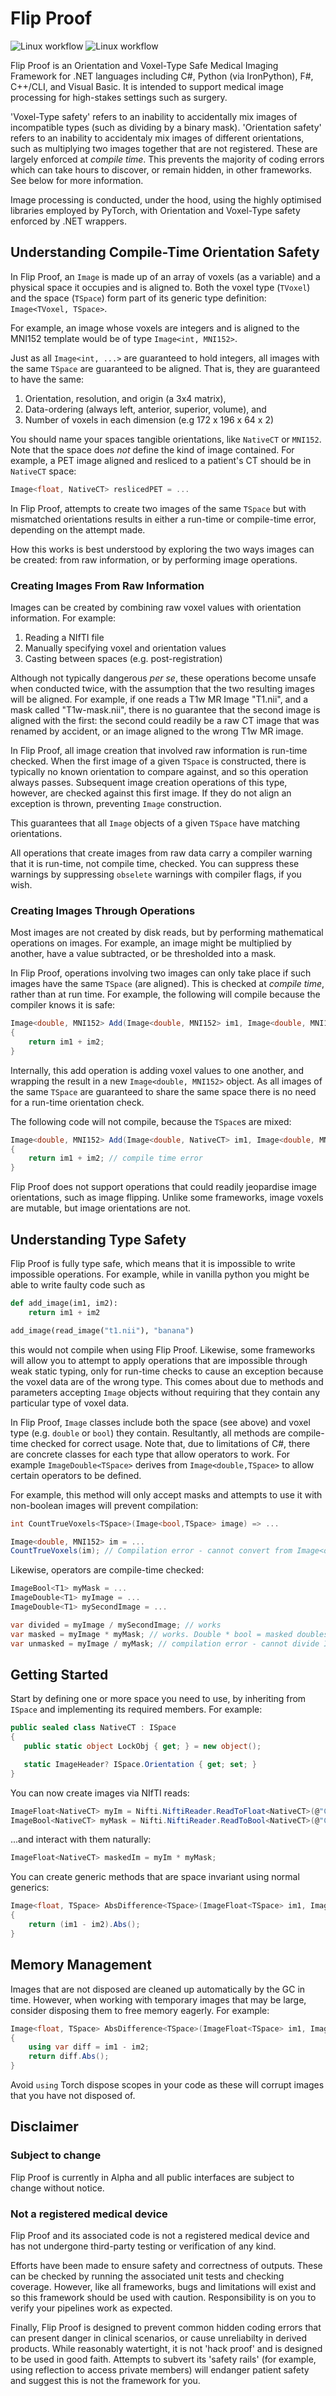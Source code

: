 # Flip Proof

![Linux workflow](https://github.com/Radiology-Morrison-lab-UCSF/flip-proof/actions/workflows/linux-cpu.yml/badge.svg)
![Linux workflow](https://github.com/Radiology-Morrison-lab-UCSF/flip-proof/actions/workflows/windows-cpu.yml/badge.svg)

Flip Proof is an Orientation and Voxel-Type Safe Medical Imaging Framework for .NET languages including C#, Python (via 
IronPython), F#, C++/CLI, and Visual Basic. It is intended to support medical image processing for high-stakes settings 
such as surgery.

'Voxel-Type safety' refers to an inability to accidentally mix images of incompatible types (such as dividing by a binary
mask). 'Orientation safety' refers to an inability to accidentaly mix images of different orientations, such as 
multiplying two images together that are not registered. These are largely enforced at *compile time*. This prevents 
the majority of coding errors which can take hours to discover, or remain hidden, in other frameworks. See below for more
information.

Image processing is conducted, under the hood, using the highly optimised libraries employed by PyTorch, with 
Orientation and Voxel-Type safety enforced by .NET wrappers.

## Understanding Compile-Time Orientation Safety

In Flip Proof, an `Image` is made up of an array of voxels (as a variable) and a physical space it occupies and is 
aligned to. Both the voxel type (`TVoxel`) and the space (`TSpace`) form part of its generic type definition: 
`Image<TVoxel, TSpace>`.

For example, an image whose voxels are integers and is aligned to the MNI152 template would be of type
`Image<int, MNI152>`. 

Just as all `Image<int, ...>` are guaranteed to hold integers, all images with the same `TSpace` are guaranteed to be 
aligned. That is, they are guaranteed to have the same:
1. Orientation, resolution, and origin (a 3x4 matrix),
1. Data-ordering (always left, anterior, superior, volume), and 
1. Number of voxels in each dimension (e.g 172 x 196 x 64 x 2)

You should name your spaces tangible orientations, like `NativeCT` or `MNI152`. Note that the space does _not_ define 
the kind of image contained. For example, a PET image aligned and resliced to a patient's CT should be in `NativeCT` 
space:

```csharp
Image<float, NativeCT> reslicedPET = ...
```

In Flip Proof, attempts to create two images of the same `TSpace` but with mismatched orientations results in either a 
run-time or compile-time error, depending on the attempt made. 

How this works is best understood by exploring the two ways images can be created: from raw information, or by 
performing image operations.

### Creating Images From Raw Information

Images can be created by combining raw voxel values with orientation information. For example:
1. Reading a NIfTI file
1. Manually specifying voxel and orientation values
1. Casting between spaces (e.g. post-registration)

Although not typically dangerous _per se_, these operations become unsafe when conducted twice, with the assumption 
that the two resulting images will be aligned. For example, if one reads a T1w MR Image "T1.nii", and a mask called 
"T1w-mask.nii", there is no guarantee that the second image is aligned with the first: the second could readily be
a raw CT image that was renamed by accident, or an image aligned to the wrong T1w MR image.

In Flip Proof, all image creation that involved raw information is run-time checked. When the first image of a given 
`TSpace` is constructed, there is typically no known orientation to compare against, and so this operation always passes.
Subsequent image creation operations of this type, however, are checked against this first image. If they do not align
an exception is thrown, preventing `Image` construction.

This guarantees that all `Image` objects of a given `TSpace` have matching orientations.

All operations that create images from raw data carry a compiler warning that it is run-time, not compile time, checked.
You can suppress these warnings by suppressing `obselete` warnings with compiler flags, if you wish.

### Creating Images Through Operations

Most images are not created by disk reads, but by performing mathematical operations on images. For example, an image
might be multiplied by another, have a value subtracted, or be thresholded into a mask. 

In Flip Proof, operations involving two images can only take place if such images have the same `TSpace` (are aligned).
This is checked at _compile time_, rather than at run time. For example, the following will compile because the compiler
knows it is safe:

```csharp
Image<double, MNI152> Add(Image<double, MNI152> im1, Image<double, MNI152> im2)
{
    return im1 + im2;
}
```

Internally, this add operation is adding voxel values to one another, and wrapping the result in a new 
`Image<double, MNI152>` object. As all images of the same `TSpace` are guaranteed to share the same space there is no 
need for a run-time orientation check.

The following code will not compile, because the `TSpace`s are mixed:

```csharp
Image<double, MNI152> Add(Image<double, NativeCT> im1, Image<double, MNI152> im2)
{
    return im1 + im2; // compile time error
}
```

Flip Proof does not support operations that could readily jeopardise image orientations, such as image flipping. Unlike
some frameworks, image voxels are mutable, but image orientations are not.


## Understanding Type Safety

Flip Proof is fully type safe, which means that it is impossible to write impossible operations. For example, while in
vanilla python you might be able to write faulty code such as

```python
def add_image(im1, im2):
    return im1 + im2

add_image(read_image("t1.nii"), "banana")
```

this would not compile when using Flip Proof. Likewise, some frameworks will allow you to attempt to apply operations 
that are impossible through weak static typing, only for run-time checks to cause an exception because the voxel data 
are of the wrong type. This comes about due to methods and parameters accepting `Image` objects without requiring that 
they contain any particular type of voxel data. 

In Flip Proof, `Image` classes include both the space (see above) and voxel type (e.g. `double` or `bool`) they contain.
Resultantly, all methods are compile-time checked for correct usage. Note that, due to limitations of C#, there are 
concrete classes for each type that allow operators to work. For example `ImageDouble<TSpace>` derives from
`Image<double,TSpace>` to allow certain operators to be defined.

For example, this method will only accept masks and attempts to use it with non-boolean images will prevent compilation:

```csharp
int CountTrueVoxels<TSpace>(Image<bool,TSpace> image) => ...

Image<double, MNI152> im = ...
CountTrueVoxels(im); // Compilation error - cannot convert from Image<double, MNI152) to Image<bool, MNI152>

```

Likewise, operators are compile-time checked:

```csharp
ImageBool<T1> myMask = ...
ImageDouble<T1> myImage = ...
ImageDouble<T1> mySecondImage = ...

var divided = myImage / mySecondImage; // works
var masked = myImage * myMask; // works. Double * bool = masked doubles
var unmasked = myImage / myMask; // compilation error - cannot divide ImageDouble<T1> by ImageBool<T1>
```




## Getting Started

Start by defining one or more space you need to use, by inheriting from `ISpace` and implementing its required members.
For example:

```csharp
public sealed class NativeCT : ISpace
{
   public static object LockObj { get; } = new object();

   static ImageHeader? ISpace.Orientation { get; set; }
}
```

You can now create images via NIfTI reads:
```csharp
ImageFloat<NativeCT> myIm = Nifti.NiftiReader.ReadToFloat<NativeCT>(@"C:\path\to\image.nii.gz");
ImageBool<NativeCT> myMask = Nifti.NiftiReader.ReadToBool<NativeCT>(@"C:\path\to\mask.nii.gz");
```

...and interact with them naturally:

```csharp
ImageFloat<NativeCT> maskedIm = myIm * myMask;
```

You can create generic methods that are space invariant using normal generics:

```csharp
Image<float, TSpace> AbsDifference<TSpace>(ImageFloat<TSpace> im1, ImageFloat<TSpace> im2) where TSpace:ISpace
{
    return (im1 - im2).Abs();
}
```


## Memory Management

Images that are not disposed are cleaned up automatically by the GC in time. However, when working with temporary images 
that may be large, consider disposing them to free memory eagerly. For example:

```csharp
Image<float, TSpace> AbsDifference<TSpace>(ImageFloat<TSpace> im1, ImageFloat<TSpace> im2) where TSpace:ISpace
{
    using var diff = im1 - im2;
    return diff.Abs();
}
```

Avoid `using` Torch dispose scopes in your code as these will corrupt images that you have not disposed of.


## Disclaimer

### Subject to change

Flip Proof is currently in Alpha and all public interfaces are subject to change without notice. 

### Not a registered medical device

Flip Proof and its associated code is not a registered medical device and has not undergone third-party testing or verification of any kind. 

Efforts have been made to ensure safety and correctness of outputs. These can be checked by running the associated unit tests and checking coverage. However, like all frameworks, bugs and limitations will exist and so this framework should be used with caution. Responsibility is on you to verify your pipelines work as expected.

Finally, Flip Proof is designed to prevent common hidden coding errors that can present danger in clinical scenarios, or cause unreliabilty in derived products. While reasonably watertight, it is not 'hack proof' and is designed to be used in good faith. Attempts to subvert its 'safety rails' (for example, using reflection to access private members) will endanger patient safety and suggest this is not the framework for you.